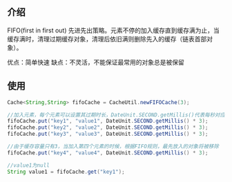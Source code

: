 ## 介绍
FIFO(first in first out) 先进先出策略。元素不停的加入缓存直到缓存满为止，当缓存满时，清理过期缓存对象，清理后依旧满则删除先入的缓存（链表首部对象）。

优点：简单快速 
缺点：不灵活，不能保证最常用的对象总是被保留

## 使用

```java
Cache<String,String> fifoCache = CacheUtil.newFIFOCache(3);

//加入元素，每个元素可以设置其过期时长，DateUnit.SECOND.getMillis()代表每秒对应的毫秒数，在此为3秒
fifoCache.put("key1", "value1", DateUnit.SECOND.getMillis() * 3);
fifoCache.put("key2", "value2", DateUnit.SECOND.getMillis() * 3);
fifoCache.put("key3", "value3", DateUnit.SECOND.getMillis() * 3);

//由于缓存容量只有3，当加入第四个元素的时候，根据FIFO规则，最先放入的对象将被移除
fifoCache.put("key4", "value4", DateUnit.SECOND.getMillis() * 3);

//value1为null
String value1 = fifoCache.get("key1");
```

